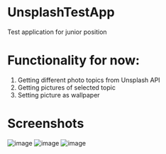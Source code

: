 # UnsplashTestApp
Test application for junior position
# Functionality for now:
1) Getting different photo topics from Unsplash API
2) Getting pictures of selected topic
3) Setting picture as wallpaper
# Screenshots
![image](https://user-images.githubusercontent.com/45011195/190860820-5a3a00ac-d066-45b9-9669-9cefbdd5cd7b.png)
![image](https://user-images.githubusercontent.com/45011195/190860845-1f15c467-a1b7-48a9-aee4-2f1ae2de8673.png)
![image](https://user-images.githubusercontent.com/45011195/190860876-79dc49d5-a201-4eb4-8c2c-390a26b4fade.png)
